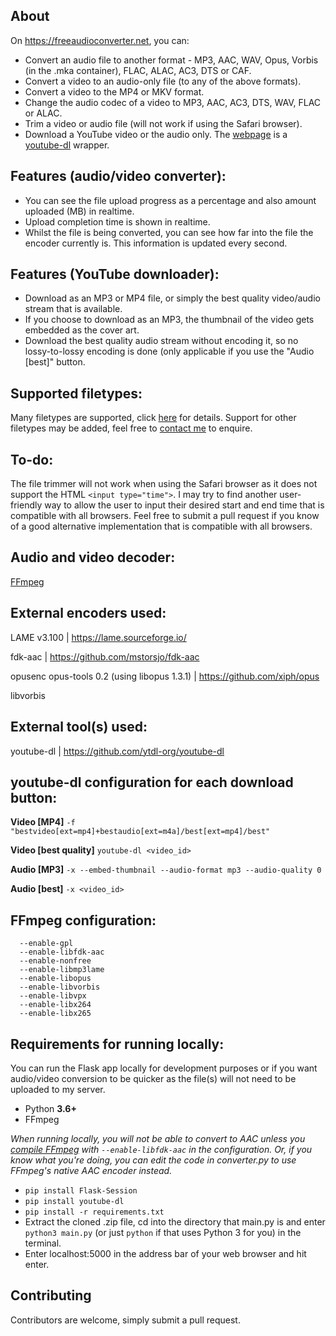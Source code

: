 ## About
On https://freeaudioconverter.net, you can:
- Convert an audio file to another format - MP3, AAC, WAV, Opus, Vorbis (in the .mka container), FLAC, ALAC, AC3, DTS or CAF.
- Convert a video to an audio-only file (to any of the above formats).
- Convert a video to the MP4 or MKV format.
- Change the audio codec of a video to MP3, AAC, AC3, DTS, WAV, FLAC or ALAC.
- Trim a video or audio file (will not work if using the Safari browser).
- Download a YouTube video or the audio only. The [webpage](https://freeaudioconverter.net/yt) is a [youtube-dl](https://github.com/ytdl-org/youtube-dl) wrapper.
## Features (audio/video converter):
- You can see the file upload progress as a percentage and also amount uploaded (MB) in realtime.
- Upload completion time is shown in realtime.
- Whilst the file is being converted, you can see how far into the file the encoder currently is. This information is updated every second.
## Features (YouTube downloader):
- Download as an MP3 or MP4 file, or simply the best quality video/audio stream that is available.
- If you choose to download as an MP3, the thumbnail of the video gets embedded as the cover art.
- Download the best quality audio stream without encoding it, so no lossy-to-lossy encoding is done (only applicable if you use the "Audio [best]" button.
## Supported filetypes:
Many filetypes are supported, click [here](https://freeaudioconverter.net/filetypes) for details. Support for other filetypes may be added, feel free to [contact me](https://freeaudioconverter.net/contact) to enquire. 
## To-do:
The file trimmer will not work when using the Safari browser as it does not support the HTML `<input type="time">`.
I may try to find another user-friendly way to allow the user to input their desired start and end time that is compatible with all browsers. Feel free to submit a pull request if you know of a good alternative implementation that is compatible with all browsers.
## Audio and video decoder:
[FFmpeg](https://github.com/FFmpeg/FFmpeg)
## External encoders used:
LAME v3.100 | https://lame.sourceforge.io/

fdk-aac | https://github.com/mstorsjo/fdk-aac

opusenc opus-tools 0.2 (using libopus 1.3.1) | https://github.com/xiph/opus

libvorbis
## External tool(s) used:
youtube-dl | https://github.com/ytdl-org/youtube-dl
## youtube-dl configuration for each download button:
**Video [MP4]** `-f "bestvideo[ext=mp4]+bestaudio[ext=m4a]/best[ext=mp4]/best"`

**Video [best quality]** `youtube-dl <video_id>`

**Audio [MP3]** `-x --embed-thumbnail --audio-format mp3 --audio-quality 0`

**Audio [best]** `-x <video_id>`
## FFmpeg configuration:
```
  --enable-gpl
  --enable-libfdk-aac 
  --enable-nonfree 
  --enable-libmp3lame 
  --enable-libopus 
  --enable-libvorbis 
  --enable-libvpx 
  --enable-libx264 
  --enable-libx265
```
## Requirements for running locally:
You can run the Flask app locally for development purposes or if you want audio/video conversion to be quicker as the file(s) will not need to be uploaded to my server.
- Python **3.6+**
- FFmpeg

*When running locally, you will not be able to convert to AAC unless you [compile FFmpeg](https://trac.ffmpeg.org/wiki/CompilationGuide) with `--enable-libfdk-aac` in the configuration. Or, if you know what you're doing, you can edit the code in converter.py to use FFmpeg's native AAC encoder instead.*
- `pip install Flask-Session`
- `pip install youtube-dl`
- `pip install -r requirements.txt`
- Extract the cloned .zip file, cd into the directory that main.py is and enter `python3 main.py` (or just `python` if that uses Python 3 for you) in the terminal.
- Enter localhost:5000 in the address bar of your web browser and hit enter.
## Contributing
Contributors are welcome, simply submit a pull request.
